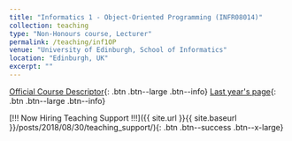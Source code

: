 ```yaml
---
title: "Informatics 1 - Object-Oriented Programming (INFR08014)"
collection: teaching
type: "Non-Honours course, Lecturer"
permalink: /teaching/inf1OP
venue: "University of Edinburgh, School of Informatics"
location: "Edinburgh, UK"
excerpt: ""
---
```

[Official Course Descriptor](http://www.drps.ed.ac.uk/18-19/dpt/cxinfr08014.htm){: .btn .btn--large .btn--info}
[Last year's page](http://www.inf.ed.ac.uk/teaching/courses/inf1/op/){: .btn .btn--large .btn--info} 

[!!! Now Hiring Teaching Support !!!]({{ site.url }}{{ site.baseurl }}/posts/2018/08/30/teaching_support/){: .btn .btn--success .btn--x-large}
